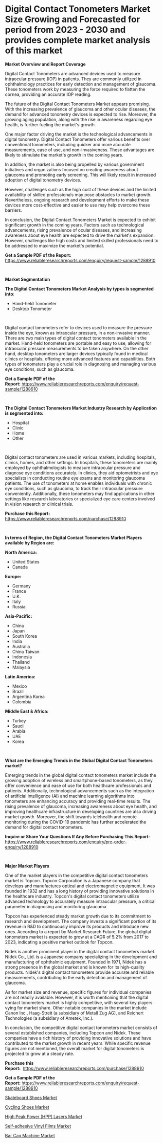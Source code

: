 <p><h1>Digital Contact Tonometers Market Size Growing and Forecasted for period from 2023 - 2030 and provides complete market analysis of this market</h1></p><p><strong>Market Overview and Report Coverage</strong></p>
<p><p>Digital Contact Tonometers are advanced devices used to measure intraocular pressure (IOP) in patients. They are commonly utilized in ophthalmology practices for early detection and management of glaucoma. These tonometers work by measuring the force required to flatten the cornea, providing an accurate IOP reading.</p><p>The future of the Digital Contact Tonometers Market appears promising. With the increasing prevalence of glaucoma and other ocular diseases, the demand for advanced tonometry devices is expected to rise. Moreover, the growing aging population, along with the rise in awareness regarding eye health, is further fueling the market's growth.</p><p>One major factor driving the market is the technological advancements in digital tonometry. Digital Contact Tonometers offer various benefits over conventional tonometers, including quicker and more accurate measurements, ease of use, and non-invasiveness. These advantages are likely to stimulate the market's growth in the coming years.</p><p>In addition, the market is also being propelled by various government initiatives and organizations focused on creating awareness about glaucoma and promoting early screening. This will likely result in increased adoption of digital tonometry devices.</p><p>However, challenges such as the high cost of these devices and the limited availability of skilled professionals may pose obstacles to market growth. Nevertheless, ongoing research and development efforts to make these devices more cost-effective and easier to use may help overcome these barriers.</p><p>In conclusion, the Digital Contact Tonometers Market is expected to exhibit significant growth in the coming years. Factors such as technological advancements, rising prevalence of ocular diseases, and increasing awareness about eye health are expected to drive the market's expansion. However, challenges like high costs and limited skilled professionals need to be addressed to maximize the market's potential.</p></p>
<p><strong>Get a Sample PDF of the Report:</strong> <a href="https://www.reliableresearchreports.com/enquiry/request-sample/1288910">https://www.reliableresearchreports.com/enquiry/request-sample/1288910</a></p>
<p>&nbsp;</p>
<p><strong>Market Segmentation</strong></p>
<p><strong>The Digital Contact Tonometers Market Analysis by types is segmented into:</strong></p>
<p><ul><li>Hand-held Tonometer</li><li>Desktop Tonometer</li></ul></p>
<p>&nbsp;</p>
<p><p>Digital contact tonometers refer to devices used to measure the pressure inside the eye, known as intraocular pressure, in a non-invasive manner. There are two main types of digital contact tonometers available in the market. Hand-held tonometers are portable and easy to use, allowing for intraocular pressure measurements to be taken anywhere. On the other hand, desktop tonometers are larger devices typically found in medical clinics or hospitals, offering more advanced features and capabilities. Both types of tonometers play a crucial role in diagnosing and managing various eye conditions, such as glaucoma.</p></p>
<p><strong>Get a Sample PDF of the Report:</strong>&nbsp;<a href="https://www.reliableresearchreports.com/enquiry/request-sample/1288910">https://www.reliableresearchreports.com/enquiry/request-sample/1288910</a></p>
<p>&nbsp;</p>
<p><strong>The Digital Contact Tonometers Market Industry Research by Application is segmented into:</strong></p>
<p><ul><li>Hospital</li><li>Clinic</li><li>Home</li><li>Other</li></ul></p>
<p>&nbsp;</p>
<p><p>Digital contact tonometers are used in various markets, including hospitals, clinics, homes, and other settings. In hospitals, these tonometers are mainly employed by ophthalmologists to measure intraocular pressure and diagnose eye conditions accurately. In clinics, they aid optometrists and eye specialists in conducting routine eye exams and monitoring glaucoma patients. The use of tonometers at home enables individuals with chronic eye conditions, such as glaucoma, to track their intraocular pressure conveniently. Additionally, these tonometers may find applications in other settings like research laboratories or specialized eye care centers involved in vision research or clinical trials.</p></p>
<p><strong>Purchase this Report:</strong>&nbsp; <a href="https://www.reliableresearchreports.com/purchase/1288910">https://www.reliableresearchreports.com/purchase/1288910</a></p>
<p>&nbsp;</p>
<p><strong>In terms of Region, the Digital Contact Tonometers Market Players available by Region are:</strong></p>
<p>
    <p> <strong> North America: </strong>
        <ul>
            <li>United States</li>
            <li>Canada</li>
        </ul>
        </p> 
    <p> <strong> Europe: </strong>
        <ul>
            <li>Germany</li>
            <li>France</li>
            <li>U.K.</li>
            <li>Italy</li>
            <li>Russia</li>
        </ul>
        </p> 
    <p> <strong> Asia-Pacific: </strong>
        <ul>
            <li>China</li>
            <li>Japan</li>
            <li>South Korea</li>
            <li>India</li>
            <li>Australia</li>
            <li>China Taiwan</li>
            <li>Indonesia</li>
            <li>Thailand</li>
            <li>Malaysia</li>
        </ul>
        </p> 
    <p> <strong> Latin America: </strong>
        <ul>
            <li>Mexico</li>
            <li>Brazil</li>
            <li>Argentina Korea</li>
            <li>Colombia</li>
        </ul>
        </p> 
    <p> <strong> Middle East & Africa: </strong>
        <ul>
            <li>Turkey</li>
            <li>Saudi</li>
            <li>Arabia</li>
            <li>UAE</li>
            <li>Korea</li>
        </ul>
    </p>
    </p>
<p>&nbsp;</p>
<p><strong>What are the Emerging Trends in the Global Digital Contact Tonometers market?</strong></p>
<p><p>Emerging trends in the global digital contact tonometers market include the growing adoption of wireless and smartphone-based tonometers, as they offer convenience and ease of use for both healthcare professionals and patients. Additionally, technological advancements such as the integration of artificial intelligence (AI) and machine learning algorithms into tonometers are enhancing accuracy and providing real-time results. The rising prevalence of glaucoma, increasing awareness about eye health, and improving healthcare infrastructure in developing countries are also driving market growth. Moreover, the shift towards telehealth and remote monitoring during the COVID-19 pandemic has further accelerated the demand for digital contact tonometers.</p></p>
<p><strong>Inquire or Share Your Questions If Any Before Purchasing This Report</strong>- <a href="https://www.reliableresearchreports.com/enquiry/pre-order-enquiry/1288910">https://www.reliableresearchreports.com/enquiry/pre-order-enquiry/1288910</a></p>
<p>&nbsp;</p>
<p><strong>Major Market Players</strong></p>
<p><p>One of the market players in the competitive digital contact tonometers market is Topcon. Topcon Corporation is a Japanese company that develops and manufactures optical and electromagnetic equipment. It was founded in 1932 and has a long history of providing innovative solutions in the healthcare industry. Topcon's digital contact tonometers utilize advanced technology to accurately measure intraocular pressure, a critical parameter in diagnosing and monitoring glaucoma.</p><p>Topcon has experienced steady market growth due to its commitment to research and development. The company invests a significant portion of its revenue in R&D to continuously improve its products and introduce new ones. According to a report by Market Research Future, the global digital tonometers market is expected to grow at a CAGR of 5.2% from 2017 to 2023, indicating a positive market outlook for Topcon.</p><p>Nidek is another prominent player in the digital contact tonometers market. Nidek Co., Ltd. is a Japanese company specializing in the development and manufacturing of ophthalmic equipment. Founded in 1971, Nidek has a strong presence in the global market and is known for its high-quality products. Nidek's digital contact tonometers provide accurate and reliable measurements, contributing to the early detection and management of glaucoma.</p><p>As for market size and revenue, specific figures for individual companies are not readily available. However, it is worth mentioning that the digital contact tonometers market is highly competitive, with several key players vying for market share. Other notable companies in the market include Canon Inc., Haag-Streit (a subsidiary of Metall Zug AG), and Reichert Technologies (a subsidiary of Ametek, Inc.).</p><p>In conclusion, the competitive digital contact tonometers market consists of several established companies, including Topcon and Nidek. These companies have a rich history of providing innovative solutions and have contributed to the market growth in recent years. While specific revenue figures are not mentioned, the overall market for digital tonometers is projected to grow at a steady rate.</p></p>
<p><strong>Purchase this Report:</strong>&nbsp;&nbsp;<a href="https://www.reliableresearchreports.com/purchase/1288910">https://www.reliableresearchreports.com/purchase/1288910</a></p>
<p></p>
<p><strong>Get a Sample PDF of the Report:</strong>&nbsp;<a href="https://www.reliableresearchreports.com/enquiry/request-sample/1288910">https://www.reliableresearchreports.com/enquiry/request-sample/1288910</a></p>
<p><p><a href="https://www.linkedin.com/pulse/decoding-skateboard-shoes-market-deep-dive-latest-trends-zou0e/">Skateboard Shoes Market</a></p><p><a href="https://www.linkedin.com/pulse/cycling-shoes-market-research-report-unlocks-analysis-financial-2qdae/">Cycling Shoes Market</a></p><p><a href="https://github.com/rahu1505/Market-Research-Report-List-1/blob/main/high-peak-power-hpp-lasers-market.md">High Peak Power (HPP) Lasers Market</a></p><p><a href="https://github.com/rahu1506/Market-Research-Report-List-1/blob/main/self-adhesive-vinyl-films-market.md">Self-adhesive Vinyl Films Market</a></p><p><a href="https://medium.com/@carolynfuller1997/bar-cap-machine-market-share-evolution-and-market-growth-trends-2023-2030-977ec715c621">Bar Cap Machine Market</a></p></p>